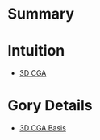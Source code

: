 # Summary

# Intuition

- [3D CGA](./intuition/cga3d.md)

# Gory Details

- [3D CGA Basis](./gory-details/cga3d-basis.md)
